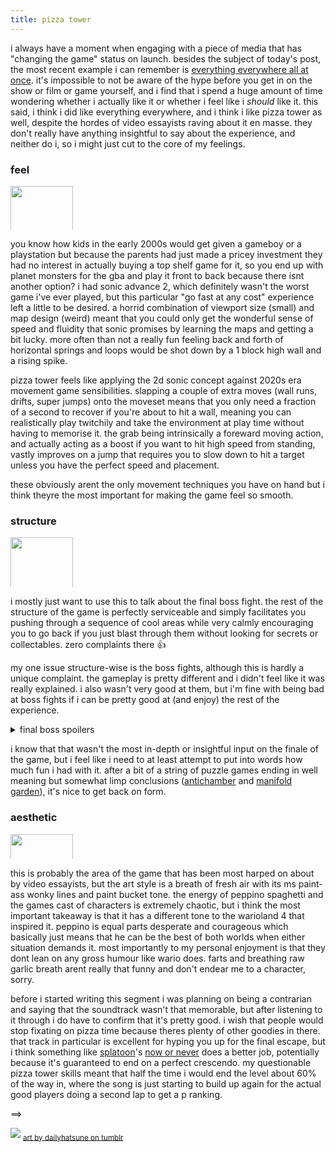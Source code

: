 ```yaml
---
title: pizza tower
---
```

<!-- SCM Music Player https://www.scmplayer.net
<script type="text/javascript" src="https://www.scmplayer.net/script.js" 
data-config="{'skin':'skins/tunes/skin.css','volume':31,'autoplay':false,'shuffle':false,'repeat':1,'placement':'top','showplaylist':false,'playlist':[{'title':'Pizza Tower OST - Time for a Smackdown!','url':'https://www.youtube.com/watch?v=Iy2Etqoylew'},{'title':'Pizza Tower OST - Pizza Deluxe!','url':'https://www.youtube.com/watch?v=7MK4t3s_y10'},{'title':'Pizza Tower OST - Cold Spaghetti','url':'https://www.youtube.com/watch?v=fs6W0UYC64Y'},{'title':'Pizza Tower OST - Oregano Mirage','url':'https://www.youtube.com/watch?v=hfHcDa5jCF0'},{'title':'Pizza Tower OST - Way Of The Pig','url':'https://www.youtube.com/watch?v=PWI0ksuPSBI'},{'title':'Pizza Tower OST - Yeehaw DeliveryBoy','url':'https://www.youtube.com/watch?v=M-dr4viC_hY'},{'title':'Pizza Tower OST - It%27s Pizza Time!','url':'https://www.youtube.com/watch?v=B7gGacb8cO4'}]}" ></script>
<!-- SCM Music Player script end -->
<!-- {% include 'partials/playme.njk' %}  -->

i always have a moment when engaging with a piece of media that has "changing the game" status on launch. besides the subject of today's post, the most recent example i can remember is [everything everywhere all at once](https://letterboxd.com/film/everything-everywhere-all-at-once/). it's impossible to not be aware of the hype before you get in on the show or film or game yourself, and i find that i spend a huge amount of time wondering whether i actually like it or whether i feel like i _should_ like it. this said, i think i did like everything everywhere, and i think i like pizza tower as well, despite the hordes of video essayists raving about it en masse. they don't really have anything insightful to say about the experience, and neither do i, so i might just cut to the core of my feelings.

### feel 
<img src="https://static.wikia.nocookie.net/pizzatower/images/d/d2/Idle_demo1.gif" style="width:100px;max-height:70px;object-fit:cover;object-position:bottom"/>

you know how kids in the early 2000s would get given a gameboy or a playstation but because the parents had just made a pricey investment they had no interest in actually buying a top shelf game for it, so you end up with planet monsters for the gba and play it front to back because there isnt another option? i had sonic advance 2, which definitely wasn't the worst game i've ever played, but this particular "go fast at any cost" experience left a little to be desired. a horrid combination of viewport size (small) and map design (weird) meant that you could only get the wonderful sense of speed and fluidity that sonic promises by learning the maps and getting a bit lucky. more often than not a really fun feeling back and forth of horizontal springs and loops would be shot down by a 1 block high wall and a rising spike.

pizza tower feels like applying the 2d sonic concept against 2020s era movement game sensibilities. slapping a couple of extra moves (wall runs, drifts, super jumps) onto the moveset means that you only need a fraction of a second to recover if you're about to hit a wall, meaning you can realistically play twitchily and take the environment at play time without having to memorise it. the grab being intrinsically a foreward moving action, and actually acting as a boost if you want to hit high speed from standing, vastly improves on a jump that requires you to slow down to hit a target unless you have the perfect speed and placement. 

these obviously arent the only movement techniques you have on hand but i think theyre the most important for making the game feel so smooth.

### structure
<img src="https://static.wikia.nocookie.net/pizzatower/images/8/88/Spr_player_skateboard.gif" style="width:100px;max-height:80px;object-fit:cover;object-position:bottom"/>

i mostly just want to use this to talk about the final boss fight. the rest of the structure of the game is perfectly serviceable and simply facilitates you pushing through a sequence of cool areas while very calmly encouraging you to go back if you just blast through them without looking for secrets or collectables. zero complaints there 👍

my one issue structure-wise is the boss fights, although this is hardly a unique complaint. the gameplay is pretty different and i didn't feel like it was really explained. i also wasn't very good at them, but i'm fine with being bad at boss fights if i can be pretty good at (and enjoy) the rest of the experience.

<details>
  <summary>
    final boss spoilers
  </summary>
  this thankfully does not apply to the final boss. i weirdly found it to be the easiest boss in the game, and it did a great job of challenging me _just_ enough while giving multiple satisfying and punchy scenes bundled into one big fight. the reveal of pizzahead is delightful and was legitimately unexpected, and even though it was desperately obvious since the beginning of the game, i couldnt help but grin doing the crumbling tower escape. 
</details>

i know that that wasn't the most in-depth or insightful input on the finale of the game, but i feel like i need to at least attempt to put into words how much fun i had with it. after a bit of a string of puzzle games ending in well meaning but somewhat limp conclusions ([antichamber](./../antichamber/) and [manifold garden](./../manifold_garden/)), it's nice to get back on form. 

### aesthetic
<img src="https://static.wikia.nocookie.net/pizzatower/images/9/93/Peppino_crawl.gif" style="width:100px;max-height:40px;object-fit:cover;object-position:bottom"/>

this is probably the area of the game that has been most harped on about by video essayists, but the art style is a breath of fresh air with its ms paint-ass wonky lines and paint bucket tone. the energy of peppino spaghetti and the games cast of characters is extremely chaotic, but i think the most important takeaway is that it has a different tone to the warioland 4 that inspired it. peppino is equal parts desperate and courageous which basically just means that he can be the best of both worlds when either situation demands it. most importantly to my personal enjoyment is that they dont lean on any gross humour like wario does. farts and breathing raw garlic breath arent really that funny and don't endear me to a character, sorry.

before i started writing this segment i was planning on being a contrarian and saying that the soundtrack wasn't that memorable, but after listening to it through i do have to confirm that it's pretty good. i wish that people would stop fixating on pizza time because theres plenty of other goodies in there. that track in particular is excellent for hyping you up for the final escape, but i think something like [splatoon](./../splatoon/)'s [now or never](https://www.youtube.com/watch?v=ua4s7tV8WGM) does a better job, potentially because it's guaranteed to end on a perfect crescendo. my questionable pizza tower skills meant that half the time i would end the level about 60% of the way in, where the song is just starting to build up again for the actual good players doing a second lap to get a p ranking.

==> 

[![](https://64.media.tumblr.com/7bdab8db38eabb66bdd50d16b5228c85/261964cdc07dccf2-81/s1280x1920/0421e1943a0d6ddc4dd96a354d3ed953b241d285.png)](https://dailyhatsune.tumblr.com/post/710230130593857536/miku-from-hit-game-pizza-tower)
<sub>[art by dailyhatsune on tumblr](https://dailyhatsune.tumblr.com/post/710230130593857536/miku-from-hit-game-pizza-tower)</sub>